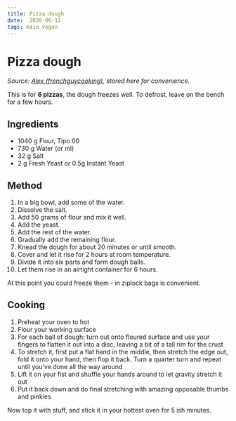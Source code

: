 ```yaml
---
title: Pizza dough
date:  2020-06-11
tags: main vegan
---
```

# Pizza dough

_Source: [Alex
(frenchguycooking)](http://www.frenchguycooking.com/recipe/my-super-legit-pizza-dough),
stored here for convenience._

This is for **6 pizzas**, the dough freezes well.  To defrost, leave on
the bench for a few hours.

## Ingredients

* 1040 g Flour, Tipo 00
* 730 g Water (or ml)
* 32 g Salt
* 2 g Fresh Yeast *or* 0.5g Instant Yeast


## Method

1. In a big bowl, add some of the water.
1. Dissolve the salt.
1. Add 50 grams of flour and mix it well.
1. Add the yeast.
1. Add the rest of the water.
1. Gradually add the remaining flour.
1. Knead the dough for about 20 minutes or until smooth.
1. Cover and let it rise for 2 hours at room temperature.
1. Divide it into six parts and form dough balls.
1. Let them rise in an airtight container for 6 hours.

At this point you could freeze them - in ziplock bags is convenient.

## Cooking

1. Preheat your oven to hot
2. Flour your working surface
3. For each ball of dough: turn out onto floured surface and use your
   fingers to flatten it out into a disc, leaving a bit of a tall rim
   for the crust
4. To stretch it, first put a flat hand in the middle, then stretch
   the edge out, fold it onto your hand, then flop it back.  Turn a
   quarter turn and repeat until you've done all the way around
5. Lift it on your fist and shuffle your hands around to let gravity
   stretch it out
6. Put it back down and do final stretching with amazing opposable
   thumbs and pinkies

Now top it with stuff, and stick it in your hottest oven for 5 ish
minutes.
